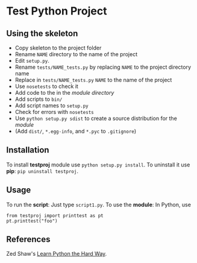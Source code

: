 # Test Python Project

## Using the skeleton

- Copy skeleton to the project folder
- Rename `NAME` directory to the name of the project
- Edit `setup.py`.
- Rename `tests/NAME_tests.py` by replacing `NAME` to the project directory name
- Replace in `tests/NAME_tests.py` `NAME` to the name of the project
- Use `nosetests` to check it
- Add code to the in the *module directory*
- Add scripts to `bin/`
- Add script names to `setup.py`
- Check for errors with `nosetests`
- Use `python setup.py sdist` to create a source distribution for the *module*
- (Add `dist/`, `*.egg-info`, and `*.pyc` to `.gitignore`)

## Installation

To install **testproj** module use `python setup.py install`.
To uninstall it use **pip**: `pip uninstall testproj`.

## Usage

To run the **script**: Just type `script1.py`.
To use the **module**: In Python, use

```
from testproj import printtest as pt
pt.printtest("foo")
```

## References

Zed Shaw's [Learn Python the Hard Way](http://learnpythonthehardway.org/book/ex46.html).

